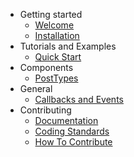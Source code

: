 - Getting started
    - [Welcome](/docs/posttypes/1.0/index)
    - [Installation](/docs/posttypes/1.0/installation)
- Tutorials and Examples
    - [Quick Start](/docs/posttypes/1.0/tutorials-and-examples/quick-start)
- Components
    - [PostTypes](/docs/posttypes/1.0/components/posttypes)
- General
    - [Callbacks and Events](/docs/posttypes/1.0/general/callbacks-and-events)
- Contributing
	- [Documentation](/docs/posttypes/1.0/contributing/documentation)
	- [Coding Standards](/docs/posttypes/1.0/contributing/coding-standards)
	- [How To Contribute](/docs/posttypes/1.0/contributing/how-to-contribute)